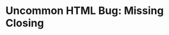 # Uncommon HTML Bug: Missing Closing <title> Tag

This repository demonstrates a subtle HTML error: a missing closing tag for the `<title>` element. While the browser might render the page seemingly correctly, this omission violates HTML structure and can cause unforeseen issues. 

## Bug Description
The `bug.html` file contains a missing `</title>` tag. This can lead to validation errors and potentially unexpected rendering issues.

## Solution
The `bugSolution.html` file corrects the error by including the missing `</title>` tag, ensuring proper HTML structure.